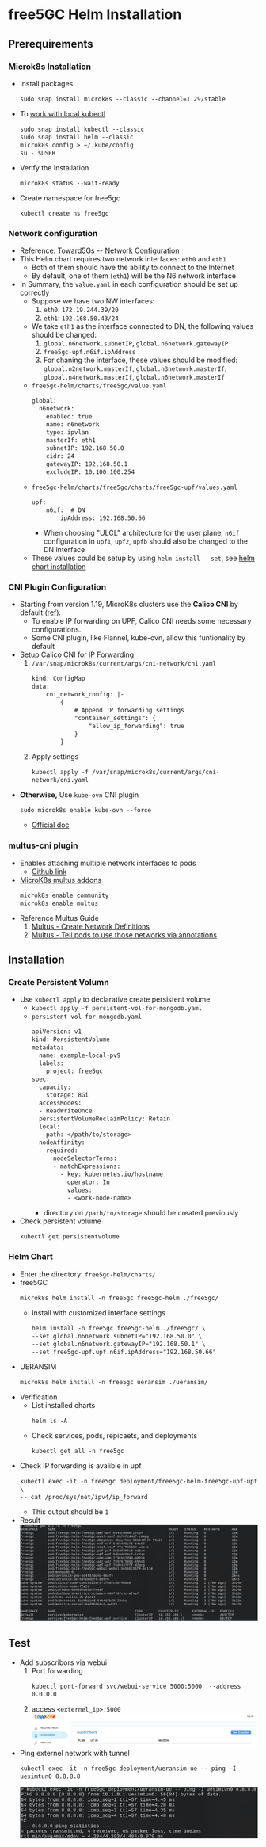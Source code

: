 # free5GC Helm Installation
## Prerequirements
### Microk8s Installation
- Install packages
    ```
    sudo snap install microk8s --classic --channel=1.29/stable
    ```
- To [work with local kubectl](https://microk8s.io/docs/working-with-kubectl)
    ```
    sudo snap install kubectl --classic
    sudo snap install helm --classic
    microk8s config > ~/.kube/config
    su - $USER
    ```
- Verify the Installation 
    ```
    microk8s status --wait-ready
    ```
- Create namespace for free5gc
    ```
    kubectl create ns free5gc
    ```

### Network configuration
- Reference: [Toward5Gs -- Network Configuration](https://github.com/Orange-OpenSource/towards5gs-helm/tree/main/charts/free5gc#networks-configuration)
- This Helm chart requires two network interfaces: `eth0` and `eth1`
    - Both of them should have the ability to connect to the Internet
    - By default, one of them (`eth1`) will be the N6 network interface
- In Summary, the `value.yaml` in each configuration should be set up correctly
    - Suppose we have two NW interfaces:
        1. `eth0`: `172.19.244.39/20`
        2. `eth1`: `192.168.50.43/24`
    - We take `eth1` as the interface connected to DN, the following values should be changed:
        1. `global.n6network.subnetIP`, `global.n6network.gatewayIP`
        2. `free5gc-upf.n6if.ipAddress`
        3. For chaning the interface, these values should be modified: `global.n2network.masterIf`, `global.n3network.masterIf`, `global.n4network.masterIf`, `global.n6network.masterIf`
    - `free5gc-helm/charts/free5gc/value.yaml`
        ```
        global:
          n6network:
            enabled: true
            name: n6network
            type: ipvlan
            masterIf: eth1
            subnetIP: 192.168.50.0
            cidr: 24
            gatewayIP: 192.168.50.1
            excludeIP: 10.100.100.254
        ```
    - `free5gc-helm/charts/free5gc/charts/free5gc-upf/values.yaml`
        ```
        upf:    
            n6if:  # DN
                ipAddress: 192.168.50.66
        ```
        - When choosing "ULCL" architecture for the user plane, `n6if` configuration in `upf1`, `upf2`, `upfb` should also be changed to the DN interface
    - These values could be setup by using `helm install --set`, see [helm chart installation](#Helm-Chart)

### CNI Plugin Configuration
- Starting from version 1.19, MicroK8s clusters use the **Calico CNI** by default ([ref](https://microk8s.io/docs/change-cidr)).
    - To enable IP forwarding on UPF, Calico CNI needs some necessary configurations.
    - Some CNI plugin, like Flannel, kube-ovn, allow this funtionality by default
- Setup Calico CNI for IP Forwarding
    1. `/var/snap/microk8s/current/args/cni-network/cni.yaml`
        ```
        kind: ConfigMap
        data:
            cni_network_config: |-
                {
                    # Append IP forwarding settings
                    "container_settings": {
                        "allow_ip_forwarding": true
                    }
                }
        ```
    2. Apply settings
        ```
        kubectl apply -f /var/snap/microk8s/current/args/cni-network/cni.yaml
        ```
- **Otherwise,** Use `kube-ovn` CNI plugin
    ```
    sudo microk8s enable kube-ovn --force
    ```
    - [Official doc](https://microk8s.io/docs/addon-kube-ovn)

### multus-cni plugin
- Enables attaching multiple network interfaces to pods
    - [Github link](https://github.com/k8snetworkplumbingwg/multus-cni)
- [MicroK8s multus addons](https://microk8s.io/docs/addon-multus)
    ```
    microk8s enable community
    microk8s enable multus
    ```
- Reference Multus Guide
    1. [Multus - Create Network Definitions](https://github.com/k8snetworkplumbingwg/multus-cni/blob/v3.9/docs/how-to-use.md#create-network-attachment-definition)
    2. [Multus - Tell pods to use those networks via annotations](https://github.com/k8snetworkplumbingwg/multus-cni/blob/v3.9/docs/how-to-use.md#run-pod-with-network-annotation)
    

## Installation
### Create Persistent Volumn
- Use `kubectl apply` to declarative create persistent volume
    - `kubectl apply -f persistent-vol-for-mongodb.yaml`
    - `persistent-vol-for-mongodb.yaml`
        ```
        apiVersion: v1
        kind: PersistentVolume
        metadata:
          name: example-local-pv9
          labels:
            project: free5gc
        spec:
          capacity:
            storage: 8Gi
          accessModes:
          - ReadWriteOnce
          persistentVolumeReclaimPolicy: Retain
          local:
            path: </path/to/storage>
          nodeAffinity:
            required:
              nodeSelectorTerms:
              - matchExpressions:
                - key: kubernetes.io/hostname
                  operator: In
                  values:
                  - <work-node-name>
        ```
        - directory on `/path/to/storage` should be created previously
- Check persistent volume
    ```
    kubectl get persistentvolume
    ```
    
### Helm Chart
- Enter the directory: `free5gc-helm/charts/`
- free5GC
    ```
    microk8s helm install -n free5gc free5gc-helm ./free5gc/ 
    ```
    - Install with customized interface settings
        ```
        helm install -n free5gc free5gc-helm ./free5gc/ \
        --set global.n6network.subnetIP="192.168.50.0" \
        --set global.n6network.gatewayIP="192.168.50.1" \
        --set free5gc-upf.upf.n6if.ipAddress="192.168.50.66"
        ```
- UERANSIM
    ```
    microk8s helm install -n free5gc ueransim ./ueransim/ 
    ```
- Verification
    - List installed charts
        ```
        helm ls -A
        ```
    - Check services, pods, repicaets, and deployments 
        ```
        kubectl get all -n free5gc 
        ```
- Check IP forwarding is avalible in upf
    ```
    kubectl exec -it -n free5gc deployment/free5gc-helm-free5gc-upf-upf \
    -- cat /proc/sys/net/ipv4/ip_forward
    ```
    - This output should be `1`
- Result
    ![](./images/7-1.png)


## Test
- Add subscribors via webui
    1. Port forwarding 
        ```
        kubectl port-forward svc/webui-service 5000:5000  --address 0.0.0.0
        ```
    2. access `<externel_ip>:5000`
        ![](./images/7-2.png)
- Ping externel network with tunnel 
    ```
    kubectl exec -it -n free5gc deployment/ueransim-ue -- ping -I uesimtun0 8.8.8.8
    ```
    ![](./images/7-3.png)






